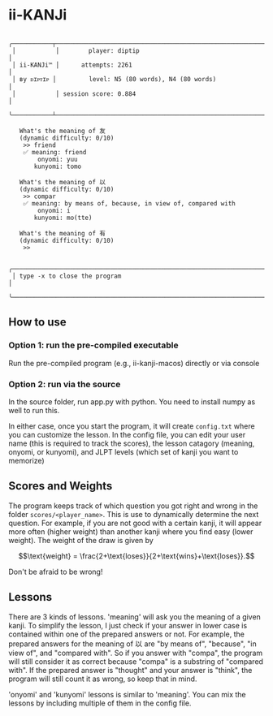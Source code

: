 
# ii-KANJi
```
 ╭───────────┬────────────────────────────────────────────────────────────╮
 │           │        player: diptip                                      │
 │ ii-KANJi™ │      attempts: 2261                                        │
 │ ʙy ᴅɪᴩᴛɪᴩ │         level: N5 (80 words), N4 (80 words)                │
 │           │ session score: 0.884                                       │
 ╰───────────┴────────────────────────────────────────────────────────────╯

   What's the meaning of 友
   (dynamic difficulty: 0/10)
    >> friend
    ✅ meaning: friend
        onyomi: yuu
       kunyomi: tomo

   What's the meaning of 以
   (dynamic difficulty: 0/10)
    >> compar
    ✅ meaning: by means of, because, in view of, compared with
        onyomi: i
       kunyomi: mo(tte)

   What's the meaning of 有
   (dynamic difficulty: 0/10)
    >>

 ╭────────────────────────────────────────────────────────────────────────╮
 │ type -x to close the program                                           │
 ╰────────────────────────────────────────────────────────────────────────╯
```
## How to use
### Option 1: run the pre-compiled executable
Run the pre-compiled program (e.g., ii-kanji-macos) directly or via console
### Option 2: run via the source
In the source folder, run app.py with python. You need to install numpy as well to run this.

In either case, once you start the program, it will create `config.txt` where you can customize the lesson.
In the config file, you can edit your user name (this is required to track the scores), the lesson catagory (meaning, onyomi, or kunyomi), and JLPT levels (which set of kanji you want to memorize)

## Scores and Weights
The program keeps track of which question you got right and wrong in the folder `scores/<player_name>`. This is use to dynamically determine the next question. For example, if you are not good with a certain kanji, it will appear more often (higher weight) than another kanji where you find easy (lower weight). The weight of the draw is given by
```math
\text{weight} = \frac{2+\text{loses}}{2+\text{wins}+\text{loses}}.
```
Don't be afraid to be wrong!

## Lessons
There are 3 kinds of lessons. 'meaning' will ask you the meaning of a given kanji. To simplify the lesson, I just check if your answer in lower case is contained within one of the prepared answers or not. For example, the prepared answers for the meaning of 以 are "by means of", "because", "in view of", and "compared with". So if you answer with "compa", the program will still consider it as correct because "compa" is a substring of "compared with". If the prepared answer is "thought" and your answer is "think", the program will still count it as wrong, so keep that in mind.

'onyomi' and 'kunyomi' lessons is similar to 'meaning'. You can mix the lessons by including multiple of them in the config file.

